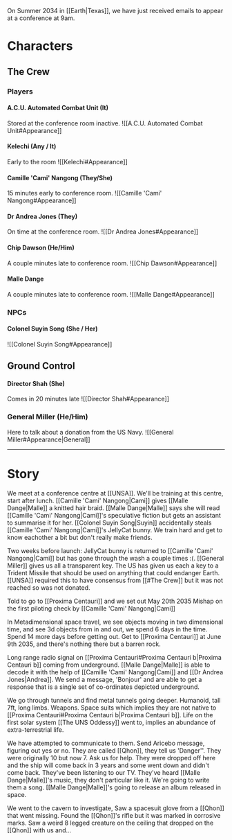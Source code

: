 On Summer 2034 in [[Earth|Texas]], we have just received emails to appear at a conference at 9am.

# Characters
## The Crew

### Players
#### **A.C.U. Automated Combat Unit (It)**

Stored at the conference room inactive.
![[A.C.U. Automated Combat Unit#Appearance]]

#### **Kelechi (Any / It)**

Early to the room
![[Kelechi#Appearance]]

#### **Camille 'Cami' Nangong (They/She)**

15 minutes early to conference room.
![[Camille 'Cami' Nangong#Appearance]]

#### **Dr Andrea Jones** (They)

On time at the conference room.
![[Dr Andrea Jones#Appearance]]

#### **Chip Dawson (He/Him)**

A couple minutes late to conference room.
![[Chip Dawson#Appearance]]

#### Malle Dange

A couple minutes late to conference room.
![[Malle Dange#Appearance]]

### NPCs

#### **Colonel Suyin Song** (She / Her)
![[Colonel Suyin Song#Appearance]]

## Ground Control
#### **Director Shah (She)**
Comes in 20 minutes late
![[Director Shah#Appearance]]

### General Miller (He/Him)
Here to talk about a donation from the US Navy.
![[General Miller#Appearance|General]]

---
# Story

We meet at a conference centre at [[UNSA]].
We'll be training at this centre, start after lunch.
[[Camille 'Cami' Nangong|Cami]] gives [[Malle Dange|Malle]] a knitted hair braid.
[[Malle Dange|Malle]] says she will read [[Camille 'Cami' Nangong|Cami]]'s speculative fiction but gets an assistant to summarise it for her.
[[Colonel Suyin Song|Suyin]] accidentally steals [[Camille 'Cami' Nangong|Cami]]'s JellyCat bunny.
We train hard and get to know eachother a bit but don't really make friends.

Two weeks before launch:
JellyCat bunny is returned to [[Camille 'Cami' Nangong|Cami]] but has gone through the wash a couple times :(.
[[General Miller]] gives us all a transparent key. The US has given us each a key to a Trident Missile that should be used on anything that could endanger Earth. [[UNSA]] required this to have consensus from [[#The Crew]] but it was not reached so was not donated.

Told to go to [[Proxima Centauri]] and we set out May 20th 2035
Mishap on the first piloting check by [[Camille 'Cami' Nangong|Cami]] 

In Metadimensional space travel, we see objects moving in two dimensional time, and see 3d objects from in and out, we spend 6 days in the time. Spend 14 more days before getting out.
Get to [[Proxima Centauri]] at June 9th 2035, and there's nothing there but a barren rock.

Long range radio signal on [[Proxima Centauri#Proxima Centauri b|Proxima Centauri b]] coming from underground. [[Malle Dange|Malle]] is able to decode it with the help of [[Camille 'Cami' Nangong|Cami]] and [[Dr Andrea Jones|Andrea]]. We send a message, 'Bonjour' and are able to get a response that is a single set of co-ordinates depicted underground. 

We go through tunnels and find metal tunnels going deeper. Humanoid, tall 7ft, long limbs. Weapons. Space suits which implies they are not native to [[Proxima Centauri#Proxima Centauri b|Proxima Centauri b]].
Life on the first solar system [[The UNS Oddessy]] went to, implies an abundance of extra-terrestrial life.

We have attempted to communicate to them. Send Aricebo message, figuring out yes or no. They are called [[Qhon]], they tell us 'Danger''. They were originally 10 but now 7. Ask us for help. They were dropped off here and the ship will come back in 3 years and some went down and didn't come back. 
They've been listening to our TV.
They've heard [[Malle Dange|Malle]]'s music, they don't particular like it.
We're going to write them a song.
[[Malle Dange|Malle]]'s going to release an album released in space.

We went to the cavern to investigate,
Saw a spacesuit glove from a [[Qhon]] that went missing. 
Found the [[Qhon]]'s rifle but it was marked in corrosive marks.
Saw a weird 8 legged creature on the ceiling that dropped on the [[Qhon]] with us and...

